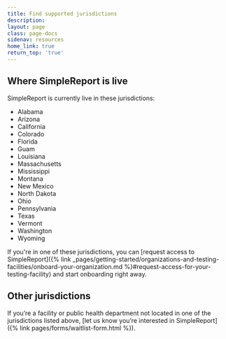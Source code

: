```yaml
---
title: Find supported jurisdictions
description:
layout: page
class: page-docs
sidenav: resources
home_link: true
return_top: 'true'
---
```


## Where SimpleReport is live
SimpleReport is currently live in these jurisdictions:
- Alabama
- Arizona
- California
- Colorado
- Florida
- Guam
- Louisiana
- Massachusetts
- Mississippi
- Montana
- New Mexico
- North Dakota
- Ohio
- Pennsylvania
- Texas
- Vermont
- Washington
- Wyoming

If you're in one of these jurisdictions, you can [request access to SimpleReport]({% link _pages/getting-started/organizations-and-testing-facilities/onboard-your-organization.md %}#request-access-for-your-testing-facility) and start onboarding right away.

## Other jurisdictions
If you’re a facility or public health department not located in one of the jurisdictions listed above, [let us know you’re interested in SimpleReport]({% link pages/forms/waitlist-form.html %}).
